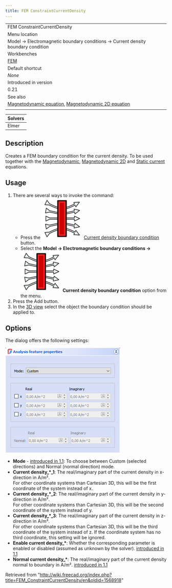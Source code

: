 ```yaml
---
title: FEM ConstraintCurrentDensity
---
```


|                                                                                                                                                                                 |
| ------------------------------------------------------------------------------------------------------------------------------------------------------------------------------- |
| FEM ConstraintCurrentDensity                                                                                                                                                    |
| Menu location                                                                                                                                                                   |
| Model → Electromagnetic boundary conditions → Current density boundary condition                                                                                                |
| Workbenches                                                                                                                                                                     |
| [FEM](/FEM_Workbench "FEM Workbench")                                                                                                                                           |
| Default shortcut                                                                                                                                                                |
| _None_                                                                                                                                                                          |
| Introduced in version                                                                                                                                                           |
| 0.21                                                                                                                                                                            |
| See also                                                                                                                                                                        |
| [Magnetodynamic equation](/FEM_EquationMagnetodynamic "FEM EquationMagnetodynamic"), [Magnetodynamic 2D equation](/FEM_EquationMagnetodynamic2D "FEM EquationMagnetodynamic2D") |
|                                                                                                                                                                                 |

| Solvers |
| ------- |
| Elmer   |

## Description

Creates a FEM boundary condition for the current density. To be used together with the [Magnetodynamic](/FEM_EquationMagnetodynamic "FEM EquationMagnetodynamic"), [Magnetodynamic 2D](/FEM_EquationMagnetodynamic2D "FEM EquationMagnetodynamic2D") and [Static current](/FEM_EquationStaticCurrent "FEM EquationStaticCurrent") equations.

## Usage

1. There are several ways to invoke the command:
   - Press the ![](/src/assets/images/FEM_ConstraintCurrentDensity.svg) [Current density boundary condition](/FEM_ConstraintCurrentDensity "FEM ConstraintCurrentDensity") button.
   - Select the **Model → Electromagnetic boundary conditions → ![](/src/assets/images/FEM_ConstraintCurrentDensity.svg) Current density boundary condition** option from the menu.
2. Press the Add button.
3. In the [3D view](/3D_view "3D view") select the object the boundary condition should be applied to.

## Options

The dialog offers the following settings:

![](/src/assets/images/FEM_CurrentDensity_dialog.png)

- **Mode** - [introduced in 1.1](/Release_notes_1.1 "Release notes 1.1"): To choose between Custom (selected directions) and Normal (normal direction) mode.
- **Current density\_\*\_1**: The real/imaginary part of the current density in x-direction in A/m².  
   For other coordinate systems than Cartesian 3D, this will be the first coordinate of the system instead of x.
- **Current density\_\*\_2**: The real/imaginary part of the current density in y-direction in A/m².  
   For other coordinate systems than Cartesian 3D, this will be the second coordinate of the system instead of y.
- **Current density\_\*\_3**: The real/imaginary part of the current density in z-direction in A/m².  
   For other coordinate systems than Cartesian 3D, this will be the third coordinate of the system instead of z. If the coordinate system has no third coordinate, this setting will be ignored.
- **Enable current density\_\***: Whether the corresponding parameter is enabled or disabled (assumed as unknown by the solver). [introduced in 1.1](/Release_notes_1.1 "Release notes 1.1")
- **Normal current density\_\***: The real/imaginary part of the current density normal to boundary in A/m². [introduced in 1.1](/Release_notes_1.1 "Release notes 1.1")

Retrieved from "<http://wiki.freecad.org/index.php?title=FEM_ConstraintCurrentDensity/en&oldid=1568918>"
